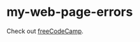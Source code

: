 # my-web-page-errors

<p>Check out <a href="https://www.freecodecamp.org/" target="_blank" rel="noopener noreferrer">freeCodeCamp</a>.</p>
